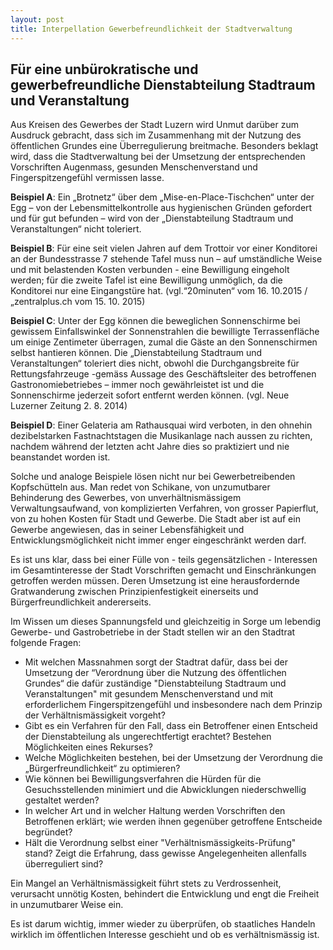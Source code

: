 ```yaml
---
layout: post
title: Interpellation Gewerbefreundlichkeit der Stadtverwaltung
---
```


## Für eine unbürokratische und gewerbefreundliche Dienstabteilung Stadtraum und Veranstaltung 

Aus Kreisen des Gewerbes der Stadt Luzern wird Unmut darüber zum Ausdruck gebracht, dass sich im Zusammenhang mit der Nutzung des öffentlichen Grundes eine Überregulierung breitmache. Besonders beklagt wird, dass die Stadtverwaltung bei der Umsetzung der entsprechenden Vorschriften Augenmass, gesunden Menschenverstand und Fingerspitzengefühl vermissen lasse.

**Beispiel A**: Ein „Brotnetz“ über dem „Mise-en-Place-Tischchen“ unter der Egg – von der Lebensmittelkontrolle aus hygienischen Gründen gefordert und für gut befunden – wird von der „Dienstabteilung Stadtraum und Veranstaltungen“ nicht toleriert.

**Beispiel B**: Für eine seit vielen Jahren auf dem Trottoir vor einer Konditorei an der Bundesstrasse 7 stehende Tafel muss nun – auf umständliche Weise und mit belastenden Kosten verbunden - eine Bewilligung eingeholt werden; für die zweite Tafel ist eine Bewilligung unmöglich, da die Konditorei nur eine Eingangstüre hat. (vgl.“20minuten“ vom 16. 10.2015 / „zentralplus.ch vom 15. 10. 2015)

**Beispiel C**: Unter der Egg können die beweglichen Sonnenschirme bei gewissem Einfallswinkel der Sonnenstrahlen die bewilligte Terrassenfläche um einige Zentimeter überragen, zumal die Gäste an den Sonnenschirmen selbst hantieren können. Die „Dienstabteilung Stadtraum und Veranstaltungen“ toleriert dies nicht, obwohl die Durchgangsbreite für Rettungsfahrzeuge -gemäss Aussage des Geschäftsleiter des betroffenen Gastronomiebetriebes – immer noch gewährleistet ist und die Sonnenschirme jederzeit sofort entfernt werden können. (vgl. Neue Luzerner Zeitung 2. 8. 2014)

**Beispiel D**: Einer Gelateria am Rathausquai wird verboten, in den ohnehin dezibelstarken Fastnachtstagen die Musikanlage nach aussen zu richten, nachdem während der letzten acht Jahre dies so praktiziert und nie beanstandet worden ist.

Solche und analoge Beispiele lösen nicht nur bei Gewerbetreibenden Kopfschütteln aus. Man redet von Schikane, von unzumutbarer Behinderung des Gewerbes, von unverhältnismässigem Verwaltungsaufwand, von komplizierten Verfahren, von grosser Papierflut, von zu hohen Kosten für Stadt und Gewerbe. Die Stadt aber ist auf ein Gewerbe angewiesen, das in seiner Lebensfähigkeit und Entwicklungsmöglichkeit nicht immer enger eingeschränkt werden darf. 

Es ist uns klar, dass bei einer Fülle von - teils gegensätzlichen - Interessen im Gesamtinteresse der Stadt Vorschriften gemacht und Einschränkungen getroffen werden müssen. Deren Umsetzung ist eine herausfordernde Gratwanderung zwischen Prinzipienfestigkeit einerseits und Bürgerfreundlichkeit andererseits.

Im Wissen um dieses Spannungsfeld und gleichzeitig in Sorge um lebendig Gewerbe- und Gastrobetriebe in der Stadt stellen wir an den Stadtrat folgende Fragen:

- Mit welchen Massnahmen sorgt der Stadtrat dafür, dass bei der Umsetzung der “Verordnung über die Nutzung des öffentlichen Grundes“ die dafür zuständige "Dienstabteilung Stadtraum und Veranstaltungen" mit gesundem Menschenverstand und mit erforderlichem Fingerspitzengefühl und insbesondere nach dem Prinzip der Verhältnismässigkeit vorgeht?
- Gibt es ein Verfahren für den Fall, dass ein Betroffener einen Entscheid der Dienstabteilung als ungerechtfertigt erachtet? Bestehen Möglichkeiten eines Rekurses?
- Welche Möglichkeiten bestehen, bei der Umsetzung der Verordnung die „Bürgerfreundlichkeit“ zu optimieren?
- Wie können bei Bewilligungsverfahren die Hürden für die Gesuchsstellenden minimiert und die Abwicklungen niederschwellig gestaltet werden?
- In welcher Art und in welcher Haltung werden Vorschriften den Betroffenen erklärt; wie werden ihnen gegenüber getroffene Entscheide begründet?
- Hält die Verordnung selbst einer "Verhältnismässigkeits-Prüfung" stand? Zeigt die Erfahrung, dass gewisse Angelegenheiten allenfalls überreguliert sind?

Ein Mangel an Verhältnismässigkeit führt stets zu Verdrossenheit, verursacht unnötig Kosten, behindert die Entwicklung und engt die Freiheit in unzumutbarer Weise ein.

Es ist darum wichtig, immer wieder zu überprüfen, ob staatliches Handeln wirklich im öffentlichen Interesse geschieht und ob es verhältnismässig ist.
